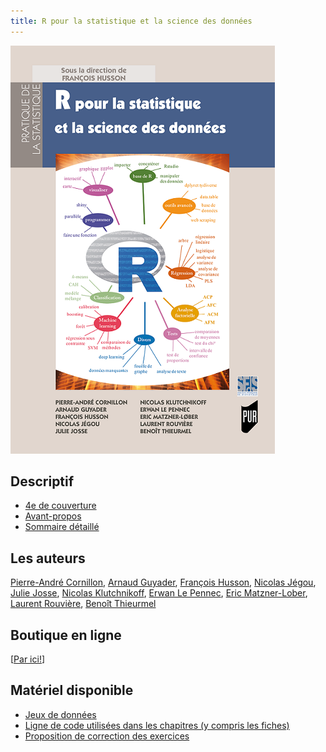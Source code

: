 ```yaml
---
title: R pour la statistique et la science des données 
---
```


<div>
<div class="column-left">
<p><img src="/pdf/R_stat_sc_donnees.png" alt="Couverture" /></p>
</div>


<div class="column-right">

<h2 id="descriptif">Descriptif</h2>
<ul>
<li><a href="/pdf/4eme_COUV.pdf">4e de couverture</a></li>
<li><a href="/pdf/Avant-propos.pdf">Avant-propos</a></li>
<li><a href="/pdf/TableDesMatieres.pdf">Sommaire détaillé</a></li>
</ul>

<h2 id="auteurs">Les auteurs</h2>
<a href="https://perso.univ-rennes2.fr/pierre-andre.cornillon">Pierre-André Cornillon</a>, <a href="http://www.lsta.upmc.fr/guyader/">Arnaud Guyader</a>, <a href="http://math.agrocampus-ouest.fr/infoglueDeliverLive/membres/Francois.Husson">François Husson</a>, <a href="https://perso.univ-rennes2.fr/nicolas.jegou">Nicolas Jégou</a>, <a href="http://juliejosse.com/">Julie Josse</a>, <a href="https://klutchnikoff.github.io/">Nicolas Klutchnikoff</a>, <a href="http://www.cmap.polytechnique.fr/~lepennec/">Erwan Le Pennec</a>, <a href="https://www.researchgate.net/profile/E_Matzner-Lober">Eric Matzner-Lober</a>, <a href="https://perso.univ-rennes2.fr/laurent.rouviere">Laurent Rouvière</a>, <a href="https://www.linkedin.com/in/benoit-thieurmel-987aa04b/?originalSubdomain=fr">Benoît Thieurmel</a>

<h2 id="auteurs">Boutique en ligne</h2>

[<a href="http://pur-editions.fr/detail.php?idOuv=4716">Par ici!</a>]

<h2 id="matériel-disponible">Matériel disponible</h2>

<ul>
  <li><a href="/liste_don.html">Jeux de données</a></li>
<li><a href="/code_html/code.html">Ligne de code utilisées dans les chapitres (y compris les fiches)</a></li>
<li><a href="/correction_html/correction_exo.html">Proposition de correction des exercices</a></li>
</ul>

</div>
</div>

